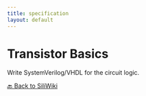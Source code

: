 ```yaml
---
title: specification
layout: default
---
```


# Transistor Basics
Write SystemVerilog/VHDL for the circuit logic.



[🔙 Back to SiliWiki](../index.md)
